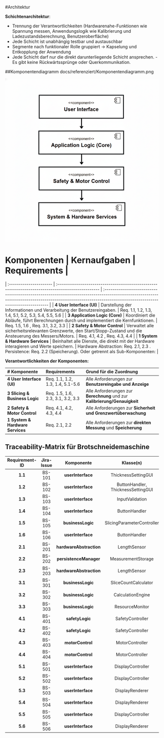 #Architektur

**Schichtenarchitektur**:



- Trennung der Verantwortlichkeiten (Hardwarenahe-Funktionen wie Spannung messen, Anwendungslogik wie Kalibrierung und
  Ladezustandsberechnung, Benutzeroberfläche)
- Jede Schicht ist unabhängig testbar und austauschbar
- Segmente nach funktionaler Rolle gruppiert → Kapselung und Entkopplung der Anwendung
- Jede Schicht darf nur die direkt darunterliegende Schicht ansprechen.
  -Es gibt keine Rückwärtssprünge oder Querkommunikation.

  


##Komponentendiagramm
docs/referenziert/Komponentendiagramm.png

![Komponenten Diagramm](referenziert/Komponentendiagramm.png)

# Komponenten | Kernaufgaben | Requirements |
| :---------------------- | :--------------------------------------------------------------------------------------------------- | :------------------------------------------------------------------------------------------------------------------------------------------------------------------------------------------------------------- |
| **4 User Interface (UI)** | Darstellung der Informationen und Verarbeitung der Benutzereingaben. | Req. 1.1, 1.2, 1.3, 1.4, 5.1, 5.2, 5.3, 5.4, 5.5, 5.6 |
| **3 Application Logic (Core)** | Koordiniert die Abläufe, führt Berechnungen durch und implementiert die Kernfunktionen. | Req. 1.5, 1.6 , Req. 3.1, 3.2, 3.3  |
| **2 Safety & Motor Control** | Verwaltet alle sicherheitsrelevanten Grenzwerte, den Start/Stopp-Zustand und die Ansteuerung des Messers/Motors. | Req. 4.1, 4.2 , Req. 4.3, 4.4  |
| **1 System & Hardware Services** | Beinhaltet alle Dienste, die direkt mit der Hardware interagieren und Werte speichern. | Hardware Abstraction: Req. 2.1, 2.3 . Persistence: Req. 2.2 (Speicherung). Oder getrennt als Sub-Komponenten: |



**Verantwortlichkeiten der Komponenten:**

| # Komponente | Requirements | Grund für die Zuordnung |
| :---------- | :----------- | :---------------------- |
| **4 User Interface (UI)** | Req. 1.1, 1.2, 1.3, 1.4, 5.1-5.6 | Alle Anforderungen zur **Benutzereingabe und Anzeige**  |
| **3 Slicing & Business Logic** | Req. 1.5, 1.6, 2.3, 3.1, 3.2, 3.3 | Alle Anforderungen zur **Berechnung** und zur **Kalibrierung/Genauigkeit**|
| **2 Safety & Motor Control** | Req. 4.1, 4.2, 4.3, 4.4 | Alle Anforderungen zur **Sicherheit und Grenzwertüberwachung** |
| **1 System & Hardware Services** | Req. 2.1, 2.2 | Alle Anforderungen zur **direkten Messung**  und **Speicherung**  |

##  Traceability-Matrix für Brotschneidemaschine

| Requirement-ID | Jira-Issue | Komponente | Klasse(n) | Schnittstelle(n) | Testfall(e) |
| :---: | :---: | :---: | :---: | :---: | :---: |
| **1.1** | BS-101 | **userInterface** | ThicknessSettingGUI | getSetThickness() | UT-1.1, SIT-1.1 |
| **1.2** | BS-102 | **userInterface** | ButtonHandler, ThicknessSettingGUI | handleButtonPress(buttonID) | UT-1.2, SIT-1.2 |
| **1.3** | BS-103 | **userInterface** | InputValidation | validateInputSize() | UT-1.3 |
| **1.4** | BS-104 | **userInterface** | ButtonHandler | validateButtonFunction() | UT-1.4 |
| **1.5** | BS-105 | **businessLogic** | SlicingParameterController | calculateNextThickness(current, step) | UT-1.5, SIT-1.5 |
| **1.6** | BS-106 | **userInterface** | ButtonHandler | checkHoldDuration(buttonID) | UT-1.6 |
| **2.1** | BS-201 | **hardwareAbstraction** | LengthSensor | measureLength() | UT-2.1, SIT-2.1 |
| **2.2** | BS-202 | **persistenceManager** | MeasurementStorage | saveLengthValue(value) | UT-2.2 |
| **2.3** | BS-203 | **hardwareAbstraction** | LengthSensor | getCalibrationFactor() | UT-2.3, SIT-2.3 |
| **3.1** | BS-301 | **businessLogic** | SliceCountCalculator | calculateSliceCount(length, thickness) | UT-3.1, SIT-3.1 |
| **3.2** | BS-302 | **businessLogic** | CalculationEngine | getCalculationTime() | UT-3.2 |
| **3.3** | BS-303 | **businessLogic** | ResourceMonitor | checkCPUUsage() | UT-3.3 |
| **4.1** | BS-401 | **safetyLogic** | SafetyController | checkStartCondition(thickness) | UT-4.1, SIT-4.1 |
| **4.2** | BS-402 | **safetyLogic** | SafetyController | checkDomainViolation(value) | UT-4.2, SIT-4.2 |
| **4.3** | BS-403 | **motorControl** | MotorController | validateMinThickness(thickness) | UT-4.3 |
| **4.4** | BS-404 | **motorControl** | MotorController | validateMaxThickness(thickness) | UT-4.4 |
| **5.1** | BS-501 | **userInterface** | DisplayController | activateDisplay() | UT-5.1, SIT-5.1 |
| **5.2** | BS-502 | **userInterface** | DisplayController | refreshDisplay() | UT-5.2 |
| **5.3** | BS-503 | **userInterface** | DisplayRenderer | renderParameters(thickness, count) | UT-5.3, SIT-5.3 |
| **5.4** | BS-504 | **userInterface** | DisplayRenderer | setBrightness(level) | UT-5.4 |
| **5.5** | BS-505 | **userInterface** | DisplayController | updateRealtime() | UT-5.5 |
| **5.6** | BS-506 | **userInterface** | DisplayRenderer | checkFontAccessibility() | UT-5.6 |
